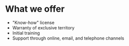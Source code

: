  # What we offer
  
- "Know-how" license
- Warranty of exclusive territory
- Initial training
- Support through online, email, and telephone channels